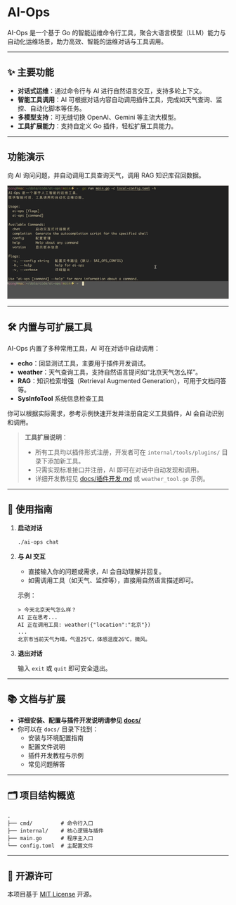 
# AI-Ops

AI-Ops 是一个基于 Go 的智能运维命令行工具，聚合大语言模型（LLM）能力与自动化运维场景，助力高效、智能的运维对话与工具调用。

---


## ✨ 主要功能

- **对话式运维**：通过命令行与 AI 进行自然语言交互，支持多轮上下文。
- **智能工具调用**：AI 可根据对话内容自动调用插件工具，完成如天气查询、监控、自动化脚本等任务。
- **多模型支持**：可无缝切换 OpenAI、Gemini 等主流大模型。
- **工具扩展能力**：支持自定义 Go 插件，轻松扩展工具能力。

---
## 功能演示

向 AI 询问问题，并自动调用工具查询天气，调用 RAG 知识库召回数据。

![聊天演示](.github/readme/ai_ops.gif)

---
## 🛠️ 内置与可扩展工具

AI-Ops 内置了多种常用工具，AI 可在对话中自动调用：

- **echo**：回显测试工具，主要用于插件开发调试。
- **weather**：天气查询工具，支持自然语言提问如“北京天气怎么样”。
- **RAG**：知识检索增强（Retrieval Augmented Generation），可用于文档问答等。
- **SysInfoTool** 系统信息检查工具

你可以根据实际需求，参考示例快速开发并注册自定义工具插件，AI 会自动识别和调用。

> **工具扩展说明**：
>
> - 所有工具均以插件形式注册，开发者可在 `internal/tools/plugins/` 目录下添加新工具。
> - 只需实现标准接口并注册，AI 即可在对话中自动发现和调用。
> - 详细开发教程见 [docs/插件开发.md](docs/插件开发.md) 或 `weather_tool.go` 示例。

---

## 🚀 使用指南

1. **启动对话**

   ```bash
   ./ai-ops chat
   ```

2. **与 AI 交互**

   - 直接输入你的问题或需求，AI 会自动理解并回复。
   - 如需调用工具（如天气、监控等），直接用自然语言描述即可。

   示例：
   ```
   > 今天北京天气怎么样？
   AI 正在思考...
   AI 正在调用工具: weather({"location":"北京"})
   ...
   北京市当前天气为晴，气温25℃，体感温度26℃，微风。
   ```

3. **退出对话**

   输入 `exit` 或 `quit` 即可安全退出。

---

## 📚 文档与扩展

- **详细安装、配置与插件开发说明请参见 [docs/](docs/)**
- 你可以在 `docs/` 目录下找到：
  - 安装与环境配置指南
  - 配置文件说明
  - 插件开发教程与示例
  - 常见问题解答

---

## 🗂️ 项目结构概览

```
.
├── cmd/         # 命令行入口
├── internal/    # 核心逻辑与插件
├── main.go      # 程序主入口
└── config.toml  # 主配置文件
```

---

## 📄 开源许可

本项目基于 [MIT License](LICENSE) 开源。
